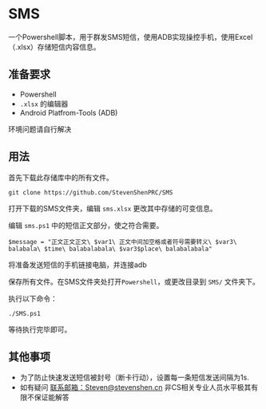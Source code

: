 # SMS
一个Powershell脚本，用于群发SMS短信，使用ADB实现操控手机，使用Excel（.xlsx）存储短信内容信息。

## 准备要求
- Powershell
- `.xlsx` 的编辑器
- Android Platfrom-Tools (ADB)

环境问题请自行解决
## 用法
首先下载此存储库中的所有文件。

    git clone https://github.com/StevenShenPRC/SMS

打开下载的SMS文件夹，编辑 `sms.xlsx` 更改其中存储的可变信息。

编辑 `sms.ps1` 中的短信正文部分，使之符合需要。

    $message = "正文正文正文\ $var1\ 正文中间加空格或者符号需要转义\ $var3\ balabala\ $time\ balabalabala\ $var3$place\ balabalabala"

将准备发送短信的手机链接电脑，并连接adb

保存所有文件。在SMS文件夹处打开`Powershell`，或更改目录到 `SMS/` 文件夹下。

执行以下命令：

    ./SMS.ps1
等待执行完毕即可。

## 其他事项
- 为了防止快速发送短信被封号（断卡行动），设置每一条短信发送间隔为1s.
- 如有疑问 [联系邮箱：Steven@stevenshen.cn](mailto:Steven@stevenshen.cn) 非CS相关专业人员水平极其有限不保证能解答